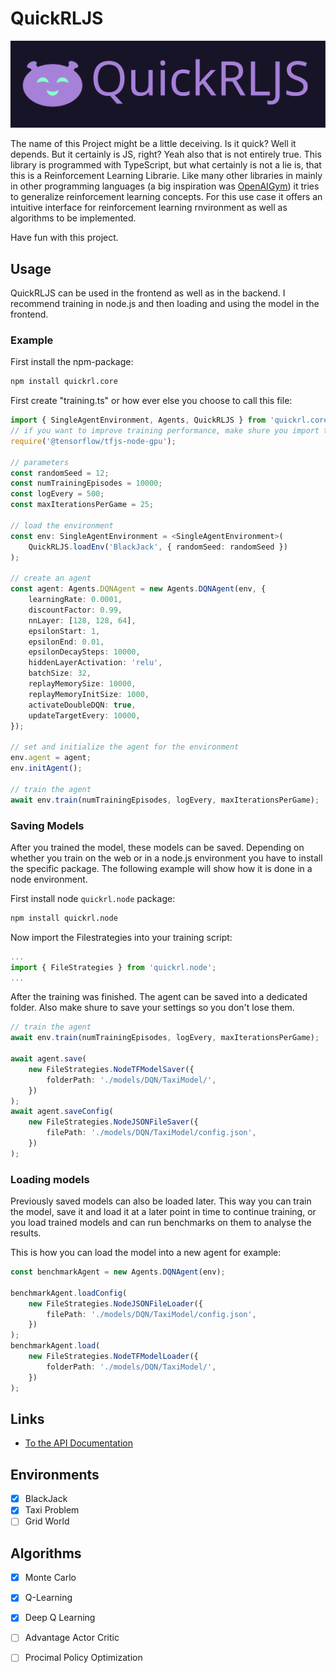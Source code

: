 
# QuickRLJS

![](logo/Version_1_dark.svg)

The name of this Project might be a little deceiving. Is it quick? Well it depends. But it certainly is JS, right? Yeah also that is not entirely true. This library is programmed with TypeScript, but what certainly is not a lie is, that this is a Reinforcement Learning Librarie. Like many other libraries in mainly in other programming languages (a big inspiration was [OpenAIGym](https://github.com/openai/gym)) it tries to generalize reinforcement learning concepts. For this use case it offers an intuitive interface for reinforcement learning rnvironment as well as algorithms to be implemented. 

Have fun with this project.

## Usage

QuickRLJS can be used in the frontend as well as in the backend. I recommend training in node.js and then loading and using the model in the frontend.

### Example

First install the npm-package:

```bash
npm install quickrl.core
```

First create "training.ts" or how ever else you choose to call this file:

```ts
import { SingleAgentEnvironment, Agents, QuickRLJS } from 'quickrl.core';
// if you want to improve training performance, make shure you import this dependency
require('@tensorflow/tfjs-node-gpu');

// parameters
const randomSeed = 12;
const numTrainingEpisodes = 10000;
const logEvery = 500;
const maxIterationsPerGame = 25;

// load the environment
const env: SingleAgentEnvironment = <SingleAgentEnvironment>(
    QuickRLJS.loadEnv('BlackJack', { randomSeed: randomSeed })
);

// create an agent
const agent: Agents.DQNAgent = new Agents.DQNAgent(env, {
    learningRate: 0.0001,
    discountFactor: 0.99,
    nnLayer: [128, 128, 64],
    epsilonStart: 1,
    epsilonEnd: 0.01,
    epsilonDecaySteps: 10000,
    hiddenLayerActivation: 'relu',
    batchSize: 32,
    replayMemorySize: 10000,
    replayMemoryInitSize: 1000,
    activateDoubleDQN: true,
    updateTargetEvery: 10000,
});

// set and initialize the agent for the environment
env.agent = agent;
env.initAgent();

// train the agent
await env.train(numTrainingEpisodes, logEvery, maxIterationsPerGame);
```

### Saving Models

After you trained the model, these models can be saved. Depending on whether you train on the web or in a node.js environment you have to install the specific package. The following example will show how it is done in a node environment.

First install node `quickrl.node` package:

```bash
npm install quickrl.node
```

Now import the Filestrategies into your training script:

```ts
...
import { FileStrategies } from 'quickrl.node';
...
```

After the training was finished. The agent can be saved into a dedicated folder. Also make shure to save your settings so you don't lose them.

```ts
// train the agent
await env.train(numTrainingEpisodes, logEvery, maxIterationsPerGame);

await agent.save(
    new FileStrategies.NodeTFModelSaver({
        folderPath: './models/DQN/TaxiModel/',
    })
);
await agent.saveConfig(
    new FileStrategies.NodeJSONFileSaver({
        filePath: './models/DQN/TaxiModel/config.json',
    })
);
```

### Loading models

Previously saved models can also be loaded later. This way you can train the model, save it and load it at a later point in time to continue training, or you load trained models and can run benchmarks on them to analyse the results.

This is how you can load the model into a new agent for example:

```ts
const benchmarkAgent = new Agents.DQNAgent(env);

benchmarkAgent.loadConfig(
    new FileStrategies.NodeJSONFileLoader({
        filePath: './models/DQN/TaxiModel/config.json',
    })
);
benchmarkAgent.load(
    new FileStrategies.NodeTFModelLoader({
        folderPath: './models/DQN/TaxiModel/',
    })
);
```

## Links

- [To the API Documentation](https://philippoesch.github.io/QuickRLGym.js/docs/)

## Environments

- [x] BlackJack
- [x] Taxi Problem
- [ ] Grid World

## Algorithms

- [x] Monte Carlo
- [x] Q-Learning
- [x] Deep Q Learning
- [ ] Advantage Actor Critic
- [ ] Procimal Policy Optimization


